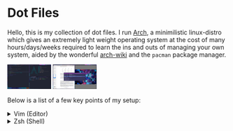 # Dot Files
Hello, this is my collection of dot files. I run [Arch](https://archlinux.org/),
a minimilistic linux-distro which gives an extremely light weight operating
system at the cost of many hours/days/weeks required to learn the ins and outs
of managing your own system, aided by the wonderful [arch-wiki](https://wiki.archlinux.org/index.php/Arch_Linux)
and the `pacman` package manager.


<p float="left">
    <img src="https://github.com/eddiebergman/.dot/blob/master/screenshots/image1.png" width="100">
    <img src="https://github.com/eddiebergman/.dot/blob/master/screenshots/image2.png" width="100">
</p>

Below is a list of a few key points of my setup:
<details>
    <summary> Vim (Editor) </summary>
    I primarly use Vim for most things text related.

    The colorscheme is 'nightsense/stellarized' dark with a custom coded buffer
    bar at the top.

    Some core plugins in no particular order:
    * [vimtex](https://github.com/lervag/vimtex) - For LaTeX related things
    * [vim-fugitive](https://github.com/tpope/vim-fugitive) - Git intergration
    * [YouCompleteMe](https://github.com/ycm-core/YouCompleteMe) - Auto-complete
    * [Syntastic](https://github.com/vim-syntastic/syntastic) - Intergrats with linters and syntax checkers
    * [Ultisnips](https://github.com/SirVer/ultisnips) - code snipppets
    * [NERDTree](https://github.com/scrooloose/nerdtree) - Tree like file navigation
    * [CtrlP](https://github.com/ctrlpvim/ctrlp.vim) - Fuzzy file searcher
    * [CtrlSF](https://github.com/dyng/ctrlsf.vim) - Fuzzy text searcher

    ![vim view](https://github.com/eddiebergman/.dot/blob/master/screenshots/image_vim.png)

</details>

<details>
    <summary> Zsh (Shell) </summary>
    As my shell I use [ZSH](https://www.zsh.org/) with [oh-my-zsh](https://github.com/ohmyzsh/ohmyzsh) as a plugin manager. There's not too much fancy going on here except the use of powerline10k as the prompt and zsh-autosuggestion for autocomplete suggestions.

    My .zshrc has a few bits and bobs to help manage tasks, some custom PATH additions
    and some sanity checks... My favourite is warning about the usage of `pip install`
    while outside of a virtual env, it's saved from dependancy issues on too many occasions.

    ![zsh view](https://github.com/eddiebergman/.dot/blob/master/screenshots/image_shell.png)

<details>

<details>
    <summary> Qtile (Window Manager) </summary>
    As a window manager, I use [Qtile](http://www.qtile.org/), a window manager written
    and configurable entirely in Python. Orginally I used [i3wm](https://i3wm.org/)
    but my love of Python and a need for a fresh look got the better of me.

    The entire look is custom made and will continue to be updated!

    ![qtile_view](https://github.com/eddiebergman/.dot/blob/master/screenshots/image_qtile.png)
</details>

<details>
    <sumamry> Rofi (Launcher) </summary>
    An upgrade of the classic [dmenu](https://tools.suckless.org/dmenu/), the
    launcher [rofi](https://github.com/davatorium/rofi) can act run any programs
    on `PATH`, switch to any open windows, fuzzy find through user files or
    even act in custom configured ways such as filter through user specified
    config files or even ssh into remote hosts.

    I did some extra customization on it's appearance to fit the general
    aesthetic used for vim and Qtile

    ![rofi view](https://github.com/eddiebergman/.dot/blob/master/screenshots/image_rofi.png)
</details>

<details>
    <summary> Kitty (Terminal)</summary>
    [Kitty](https://sw.kovidgoyal.net/kitty/) is a GPU based terminal which
    supports many modern terminal features and has a very simple configuration.

    Perhaps the biggest sell initially was simply ligatures, true-color, bold,
    italics and bold-italics in a terminal along with its fast GPU based
    rendering (`cat log.txt` never stood a chance). I've still never
    had an actual issue with the terminal yet so I'll take that as a good sign.

    However, any software which uses a `$TERM` and compares it against a
    hard-coded list often does not include `kitty` and so some _linux foo_ may
    be required here and there.
</details>

<details>
    <summary>Some other notable mentions </sumamry>
    ### Font
        I mainly used Fira Code Mono for most editing, manually gotten 
        from [here](https://github.com/Avi-D-coder/fira-mono-italic) but also installed by `fonts.install.sh`.

    ### LaTeX
        I write documents in LaTeX so I've slowly been expanding a `preamble`
        and i've made a quick document class I use for casual documents.

        ![tex view](https://github.com/eddiebergman/.dot/blob/master/screenshots/image_tex.png)

    ### File Browser - Dolphin
        Normally I just navigate through a shell but having a file manager
        is handy, dolphin seems quite nice but I havn't spent the time 
        to configure it to look nice yet.
</details>
